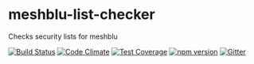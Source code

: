 # meshblu-list-checker
Checks security lists for meshblu

[![Build Status](https://travis-ci.org/octoblu/meshblu-list-checker.svg?branch=master)](https://travis-ci.org/octoblu/meshblu-list-checker)
[![Code Climate](https://codeclimate.com/github/octoblu/meshblu-whitelist-checker/badges/gpa.svg)](https://codeclimate.com/github/octoblu/meshblu-list-checker)
[![Test Coverage](https://codeclimate.com/github/octoblu/meshblu-whitelist-checker/badges/coverage.svg)](https://codeclimate.com/github/octoblu/meshblu-list-checker)
[![npm version](https://badge.fury.io/js/meshblu-list-checker.svg)](http://badge.fury.io/js/meshblu-list-checker)
[![Gitter](https://badges.gitter.im/octoblu/help.svg)](https://gitter.im/octoblu/help)

